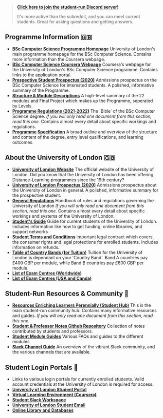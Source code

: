> [**Click here to join the student-run Discord server!**](https://discord.gg/GhRFG5X)
>
> It's more active than the subreddit, and you can meet current students. Great for asking questions and getting answers.

## Programme Information 🇬🇧

- [**BSc Computer Science Programme Homepage**](https://london.ac.uk/courses/computer-science)
  University of London's main programme homepage for the BSc Computer Science. Contains more information than the Coursera webpage.
- [**BSc Computer Science Coursera Webpage**](https://www.coursera.org/degrees/bachelor-of-science-computer-science-london/)
  Coursera's webpage for the University of London's BSc Computer Science programme. Contains links to the application portal.
- [**Prospective Student Prospectus (2020)**](https://london.ac.uk/sites/default/files/prospectuses/computer-science-prospectus-2020.pdf)
  Admissions prospectus on the BSc Computer Science for interested students. A polished, informative summary of the Programme.
- [**Structure & Module Descriptions**](https://london.ac.uk/computer-science-structure)
  A high-level summary of the 22 modules and Final Project which makes up the Programme, seperated by Levels.
- [**Programme Regulations (2021-2022)**](https://london.ac.uk/sites/default/files/regulations/progregs-bsc-computer-science-2021-22.pdf)
  The 'Bible' of the BSc Computer Science degree. _If you will only read one document from this section, read this one._ Contains almost every detail about specific workings and regulations.
- [**Programme Specification**](https://london.ac.uk/sites/default/files/programme-specifications/progspec-bsc-computer-science.pdf)
  A broad outline and overview of the structure and content of the degree, entry level qualifications, and learning outcomes.

## About the University of London 🇬🇧

- [**University of London Website**](https://london.ac.uk/) The official website of the University of London. Did you know that the University of London has been offering Distance-Learning programmes since the 19th century?
- [**University of London Prospectus (2020)**](https://london.ac.uk/sites/default/files/prospectuses/GIP-2020.pdf) Admissions prospectus about the University of London in general. A polished, informative summary for the prospective student.
- [**General Regulations**](https://london.ac.uk/sites/default/files/regulations/general-regulations-2021-2022.pdf) Handbook of rules and regulations governing the University of London _If you will only read one document from this section, read this one._ Contains almost every detail about specific workings and systems of the University of London.
- [**Student's Guide**](https://my.london.ac.uk/documents/10197/2676152/Student+Guide/07f72f0b-fd7d-cc23-603f-db6c31bfa5e2) Guide for current students of the University of London. Includes information like how to get funding, online libraries, and support networks
- [**Student Terms and Conditions**](https://london.ac.uk/sites/default/files/governance/student-terms-and-conditions.pdf) Important legal contract which covers the consumer rights and legal protections for enrolled students. Includes information on refunds.
- [**Table of Country Bands (for Tuition)**](https://london.ac.uk/sites/default/files/leaflets/country-bands.pdf) Tuition for the University of London is dependant on your 'Country Band'. Band A countries pay £400 GBP per module, while Band B countries pay £600 GBP per module.
- [**List of Exam Centres (Worldwide)**](https://my.london.ac.uk/documents/10197/2926462/examcentres-worldwide2/659d044f-25c3-2a01-fd7e-0667e3d9e71a)
- [**List of Exam Centres (USA and Canda)**](https://my.london.ac.uk/documents/10197/2926462/examcentres-northamerica.pdf/da80d4a8-00db-053c-283a-0757f88b5e85)

## Student-Run Resources & Community 🙋

- [**Resources Enriching Learners Perennially (Student Hub)**](https://world-class.github.io/REPL/) This is the main student-run community hub. Contains many informative resources and guides. _If you will only read one document from this section, read this one._
- [**Student & Professor Notes Github Repository**](https://github.com/world-class/notes/) Collection of notes contributed by students and professors.
- [**Student Module Guides**](https://github.com/world-class/REPL/tree/master/modules/level-4) Various FAQs and guides to the different modules
- [**Slack Channel Guide**](https://world-class.github.io/REPL/slack/) An overview of the vibrant Slack community, and the various channels that are available.

## Student Login Portals 🔐

- Links to various login portals for currently enrolled students. Valid account credentials at the University of London is required for access.
- [**University of London Student Portal**](https://my.london.ac.uk/)
- [**Virtual Learning Environment (Coursera)**](https://www.coursera.org/?authMode=login&authProvider=london)
- [**Student Slack Workspace**](https://londoncs.slack.com/)
- [**University of London Student Email**](http://mail.google.com/a/student.london.ac.uk)
- [**Online Library and Databases**](http://onlinelibrary.london.ac.uk/)
